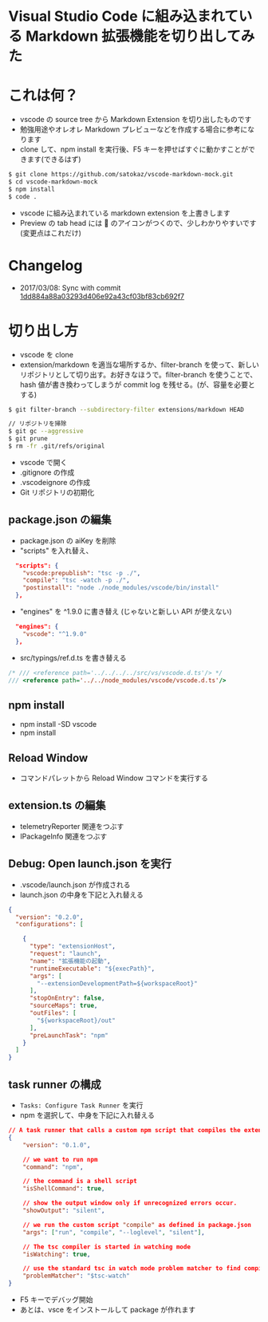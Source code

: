 # Visual Studio Code に組み込まれている Markdown 拡張機能を切り出してみた

# これは何？

- vscode の source tree から Markdown Extension を切り出したものです
- 勉強用途やオレオレ Markdown プレビューなどを作成する場合に参考になります
- clone して、npm install を実行後、F5 キーを押せばすぐに動かすことができます(できるはず)

```bash
$ git clone https://github.com/satokaz/vscode-markdown-mock.git
$ cd vscode-markdown-mock
$ npm install
$ code .
```
- vscode に組み込まれている markdown extension を上書きします
- Preview の tab head には 🌸 のアイコンがつくので、少しわかりやすいです(変更点はこれだけ)

# Changelog

- 2017/03/08: Sync with commit [1dd884a88a03293d406e92a43cf03bf83cb692f7](https://github.com/Microsoft/vscode/commit/1dd884a88a03293d406e92a43cf03bf83cb692f7) 

# 切り出し方

- vscode を clone
- extension/markdown を適当な場所するか、filter-branch を使って、新しいリポジトリとして切り出す。お好きなほうで。filter-branch を使うことで、hash 値が書き換わってしまうが commit log を残せる。(が、容量を必要とする)

```bash
$ git filter-branch --subdirectory-filter extensions/markdown HEAD

// リポジトリを掃除
$ git gc --aggressive
$ git prune
$ rm -fr .git/refs/original
```

- vscode で開く
- .gitignore の作成
- .vscodeignore の作成
- Git リポジトリの初期化

## package.json の編集
- package.json の aiKey を削除
- "scripts" を入れ替え、

```json
  "scripts": {
    "vscode:prepublish": "tsc -p ./",
    "compile": "tsc -watch -p ./",
    "postinstall": "node ./node_modules/vscode/bin/install"
  },
```

<!-- - 書き替え

```json
  "name": "vscode-markdown-mock",
  "displayName": "VS Code Markdown",
  "description": "Markdown for VS Code",
  "version": "0.2.0",
  "publisher": "Microsoft",
``` -->


- "engines" を ^1.9.0 に書き替え (じゃないと新しい API が使えない) 

```json
  "engines": {
    "vscode": "^1.9.0"
  },
```

- src/typings/ref.d.ts を書き替える

```ts
/* /// <reference path='../../../../src/vs/vscode.d.ts'/> */
/// <reference path='../../node_modules/vscode/vscode.d.ts'/>
```


## npm install 
- npm install -SD vscode
- npm install


## Reload Window
- コマンドパレットから Reload Window コマンドを実行する

## extension.ts の編集

- telemetryReporter 関連をつぶす
- IPackageInfo 関連をつぶす 

## Debug: Open launch.json を実行

- .vscode/launch.json が作成される
- launch.json の中身を下記と入れ替える

```json
{
  "version": "0.2.0",
  "configurations": [

    {
      "type": "extensionHost",
      "request": "launch",
      "name": "拡張機能の起動",
      "runtimeExecutable": "${execPath}",
      "args": [
        "--extensionDevelopmentPath=${workspaceRoot}"
      ],
      "stopOnEntry": false,
      "sourceMaps": true,
      "outFiles": [
        "${workspaceRoot}/out"
      ],
      "preLaunchTask": "npm"
    }
  ]
}
```

## task runner の構成

- `Tasks: Configure Task Runner` を実行
- npm を選択して、中身を下記に入れ替える

```json 
// A task runner that calls a custom npm script that compiles the extension.
{
    "version": "0.1.0",

    // we want to run npm
    "command": "npm",

    // the command is a shell script
    "isShellCommand": true,

    // show the output window only if unrecognized errors occur.
    "showOutput": "silent",

    // we run the custom script "compile" as defined in package.json
    "args": ["run", "compile", "--loglevel", "silent"],

    // The tsc compiler is started in watching mode
    "isWatching": true,

    // use the standard tsc in watch mode problem matcher to find compile problems in the output.
    "problemMatcher": "$tsc-watch"
}
```

- F5 キーでデバッグ開始
- あとは、vsce をインストールして package が作れます
